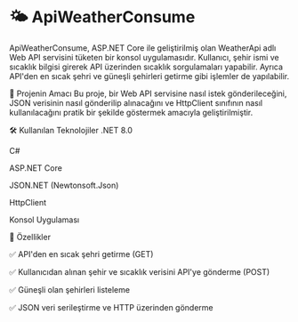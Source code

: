 # 🌤️ ApiWeatherConsume
ApiWeatherConsume, ASP.NET Core ile geliştirilmiş olan WeatherApi adlı Web API servisini tüketen bir konsol uygulamasıdır. Kullanıcı, şehir ismi ve sıcaklık bilgisi girerek API üzerinden sıcaklık sorgulamaları yapabilir. Ayrıca API'den en sıcak şehri ve güneşli şehirleri getirme gibi işlemler de yapılabilir.

🚀 Projenin Amacı
Bu proje, bir Web API servisine nasıl istek gönderileceğini, JSON verisinin nasıl gönderilip alınacağını ve HttpClient sınıfının nasıl kullanılacağını pratik bir şekilde göstermek amacıyla geliştirilmiştir.

🛠️ Kullanılan Teknolojiler
.NET 8.0

C#

ASP.NET Core

JSON.NET (Newtonsoft.Json)

HttpClient

Konsol Uygulaması

📌 Özellikler

✅ API'den en sıcak şehri getirme (GET)

✅ Kullanıcıdan alınan şehir ve sıcaklık verisini API'ye gönderme (POST)

✅ Güneşli olan şehirleri listeleme

✅ JSON veri serileştirme ve HTTP üzerinden gönderme
